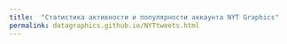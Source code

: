```yaml
---
title:  "Статистика активности и популярности аккаунта NYT Graphics"
permalink: datagraphics.github.io/NYTtweets.html
---
```

